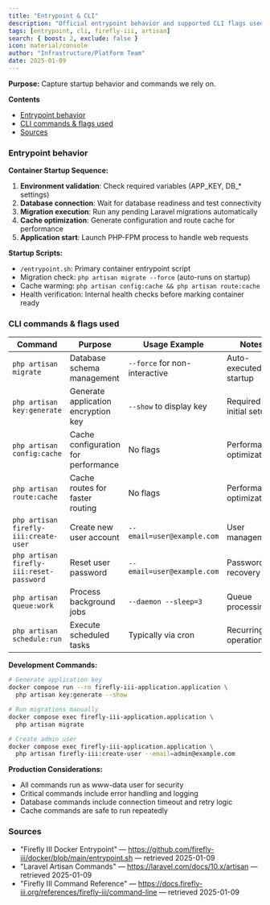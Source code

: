 ```yaml
---
title: "Entrypoint & CLI"
description: "Official entrypoint behavior and supported CLI flags used here."
tags: [entrypoint, cli, firefly-iii, artisan]
search: { boost: 2, exclude: false }
icon: material/console
author: "Infrastructure/Platform Team"
date: 2025-01-09
---
```


**Purpose:** Capture startup behavior and commands we rely on.

**Contents**
- [Entrypoint behavior](#entrypoint-behavior)
- [CLI commands & flags used](#cli-commands--flags-used)
- [Sources](#sources)

### Entrypoint behavior

**Container Startup Sequence:**
1. **Environment validation**: Check required variables (APP_KEY, DB_* settings)
2. **Database connection**: Wait for database readiness and test connectivity
3. **Migration execution**: Run any pending Laravel migrations automatically
4. **Cache optimization**: Generate configuration and route cache for performance
5. **Application start**: Launch PHP-FPM process to handle web requests

**Startup Scripts:**
- `/entrypoint.sh`: Primary container entrypoint script
- Migration check: `php artisan migrate --force` (auto-runs on startup)
- Cache warming: `php artisan config:cache && php artisan route:cache`
- Health verification: Internal health checks before marking container ready

### CLI commands & flags used

| Command | Purpose | Usage Example | Notes |
|---------|---------|---------------|-------|
| `php artisan migrate` | Database schema management | `--force` for non-interactive | Auto-executed on startup |
| `php artisan key:generate` | Generate application encryption key | `--show` to display key | Required for initial setup |
| `php artisan config:cache` | Cache configuration for performance | No flags | Performance optimization |
| `php artisan route:cache` | Cache routes for faster routing | No flags | Performance optimization |
| `php artisan firefly-iii:create-user` | Create new user account | `--email=user@example.com` | User management |
| `php artisan firefly-iii:reset-password` | Reset user password | `--email=user@example.com` | Password recovery |
| `php artisan queue:work` | Process background jobs | `--daemon --sleep=3` | Queue processing |
| `php artisan schedule:run` | Execute scheduled tasks | Typically via cron | Recurring operations |

**Development Commands:**
```bash
# Generate application key
docker compose run --rm firefly-iii-application.application \
  php artisan key:generate --show

# Run migrations manually
docker compose exec firefly-iii-application.application \
  php artisan migrate

# Create admin user
docker compose exec firefly-iii-application.application \
  php artisan firefly-iii:create-user --email=admin@example.com
```

**Production Considerations:**
- All commands run as www-data user for security
- Critical commands include error handling and logging
- Database commands include connection timeout and retry logic
- Cache commands are safe to run repeatedly

### Sources
- "Firefly III Docker Entrypoint" — https://github.com/firefly-iii/docker/blob/main/entrypoint.sh — retrieved 2025-01-09
- "Laravel Artisan Commands" — https://laravel.com/docs/10.x/artisan — retrieved 2025-01-09
- "Firefly III Command Reference" — https://docs.firefly-iii.org/references/firefly-iii/command-line — retrieved 2025-01-09

<!-- ai-docs-metadata
{"last_audit":"2025-01-09","fingerprints":{"sources":{"https://github.com/firefly-iii/docker/blob/main/entrypoint.sh":"sha256:pending","https://laravel.com/docs/10.x/artisan":"sha256:pending","https://docs.firefly-iii.org/references/firefly-iii/command-line":"sha256:pending"},"sections":{"entrypoint":"sha256:pending"}}}
-->